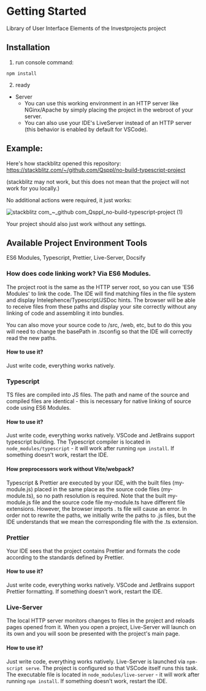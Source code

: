 # Getting Started

Library of User Interface Elements of the Investprojects project

## Installation

1. run console command:

```console
npm install
```

2. ready

-   Server
    -   You can use this working environment in an HTTP server like NGinx/Apache by simply placing the project in the webroot of your server.
    -   You can also use your IDE's LiveServer instead of an HTTP server (this behavior is enabled by default for VSCode).

## Example:

Here's how stackblitz opened this repository: https://stackblitz.com/~/github.com/Qsppl/no-build-typescript-project

(stackblitz may not work, but this does not mean that the project will not work for you locally.)

No additional actions were required, it just works:

![stackblitz com_~_github com_Qsppl_no-build-typescript-project (1)](https://github.com/Qsppl/no-build-typescript-project/assets/22717464/00e88187-289b-40e3-b623-a8145eb129db)

Your project should also just work without any settings.

## Available Project Environment Tools

ES6 Modules, Typescript, Prettier, Live-Server, Docsify

### How does code linking work? Via ES6 Modules.

The project root is the same as the HTTP server root, so you can use 'ES6 Modules' to link the code.
The IDE will find matching files in the file system and display Intelephence/Typescript/JSDoc hints.
The browser will be able to receive files from these paths and display your site correctly without any linking of code and assembling it into bundles.

You can also move your source code to /src, /web, etc, but to do this you will need to change the basePath in .tsconfig so that the IDE will correctly read the new paths.

#### How to use it?

Just write code, everything works natively.

### Typescript

TS files are compiled into JS files.
The path and name of the source and compiled files are identical - this is necessary for native linking of source code using ES6 Modules.

#### How to use it?

Just write code, everything works natively.
VSCode and JetBrains support typescript building.
The Typescript compiler is located in `node_modules/typescript` - it will work after running `npm install`.
If something doesn't work, restart the IDE.

#### How preprocessors work without Vite/webpack?

Typescript & Prettier are executed by your IDE, with the built files (my-module.js) placed in the same place as the source code files (my-module.ts), so no path resolution is required.
Note that the built my-module.js file and the source code file my-module.ts have different file extensions.
However, the browser imports . ts file will cause an error.
In order not to rewrite the paths, we initially write the paths to .js files, but the IDE understands that we mean the corresponding file with the .ts extension.

### Prettier

Your IDE sees that the project contains Prettier and formats the code according to the standards defined by Prettier.

#### How to use it?

Just write code, everything works natively.
VSCode and JetBrains support Prettier formatting.
If something doesn't work, restart the IDE.

### Live-Server

The local HTTP server monitors changes to files in the project and reloads pages opened from it.
When you open a project, Live-Server will launch on its own and you will soon be presented with the project's main page.

#### How to use it?

Just write code, everything works natively.
Live-Server is launched via `npm-script serve`.
The project is configured so that VSCode itself runs this task.
The executable file is located in `node_modules/live-server` - it will work after running `npm install`.
If something doesn't work, restart the IDE.
